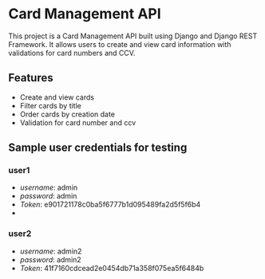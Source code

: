 # Card Management API

This project is a Card Management API built using Django and Django REST Framework. It allows users to create and view card information with validations for card numbers and CCV.

## Features

- Create and view cards
- Filter cards by title
- Order cards by creation date
- Validation for card number and ccv

## Sample user credentials for testing

### user1
- *username*: admin
- *password*: admin
- *Token*: e901721178c0ba5f6777b1d095489fa2d5f5f6b4
- 
### user2
- *username*: admin2
- *password*: admin2
- *Token*: 41f7160cdcead2e0454db71a358f075ea5f6484b
